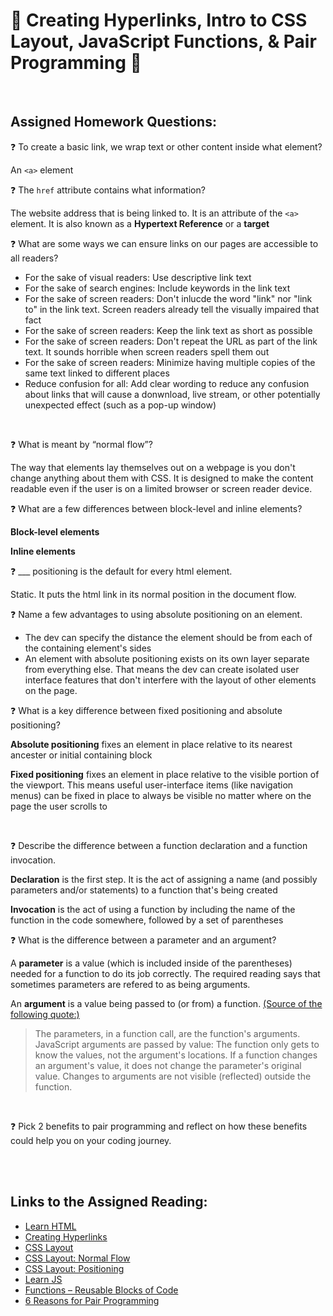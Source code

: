 # 💮 Creating Hyperlinks, Intro to CSS Layout, JavaScript Functions, & Pair Programming 💮

<br>

## Assigned Homework Questions:

❓ To create a basic link, we wrap text or other content inside what element?

An `<a>` element

❓ The `href` attribute contains what information?

The website address that is being linked to.  It is an attribute of the `<a>` element.  It is also known as a **Hypertext Reference** or a **target**

❓ What are some ways we can ensure links on our pages are accessible to all readers?

* For the sake of visual readers:  Use descriptive link text
* For the sake of search engines:  Include keywords in the link text
* For the sake of screen readers:  Don't inlucde the word "link" nor "link to" in the link text. Screen readers already tell the visually impaired that fact
* For the sake of screen readers:  Keep the link text as short as possible
* For the sake of screen readers:  Don't repeat the URL as part of the link text.  It sounds horrible when screen readers spell them out
* For the sake of screen readers:  Minimize having multiple copies of the same text linked to different places
* Reduce confusion for all: Add clear wording to reduce any confusion about links that will cause a donwnload, live stream, or other potentially unexpected effect (such as a pop-up window)

<br>

❓ What is meant by “normal flow”?

The way that elements lay themselves out on a webpage is you don't change anything about them with CSS.  It is designed to make the content readable even if the user is on a limited browser or screen reader device.

❓ What are a few differences between block-level and inline elements?

**Block-level elements** 

**Inline elements**

❓ ___ positioning is the default for every html element.

Static.  It puts the html link in its normal position in the document flow.

❓ Name a few advantages to using absolute positioning on an element.

* The dev can specify the distance the element should be from each of the containing element's sides
* An element with absolute positioning exists on its own layer separate from everything else.  That means the dev can create isolated user interface features that don't interfere with the layout of other elements on the page.

❓ What is a key difference between fixed positioning and absolute positioning?

**Absolute positioning** fixes an element in place relative to its nearest ancester or initial containing block

**Fixed positioning** fixes an element in place relative to the visible portion of the viewport.  This means useful user-interface items (like navigation menus) can be fixed in place to always be visible no matter where on the page the user scrolls to

<br>

❓ Describe the difference between a function declaration and a function invocation.

**Declaration** is the first step.  It is the act of assigning a name (and possibly parameters and/or statements) to a function that's being created

**Invocation** is the act of using a function by including the name of the function in the code somewhere, followed by a set of parentheses 

❓ What is the difference between a parameter and an argument?

A **parameter** is a value (which is included inside of the parentheses) needed for a function to do its job correctly. The required reading says that sometimes parameters are refered to as being arguments.

An **argument** is a value being passed to (or from) a function. 
[(Source of the following quote:)](https://www.w3schools.com/js/js_function_parameters.asp)
> The parameters, in a function call, are the function's arguments.
> JavaScript arguments are passed by value: The function only gets to know the values, not the argument's locations.
> If a function changes an argument's value, it does not change the parameter's original value.
> Changes to arguments are not visible (reflected) outside the function.

<br>

❓ Pick 2 benefits to pair programming and reflect on how these benefits could help you on your coding journey.



<br>

<br>

## Links to the Assigned Reading:

* [Learn HTML](https://developer.mozilla.org/en-US/docs/Learn/HTML)
* [Creating Hyperlinks](https://developer.mozilla.org/en-US/docs/Learn/HTML/Introduction_to_HTML/Creating_hyperlinks)
* [CSS Layout](https://developer.mozilla.org/en-US/docs/Learn/CSS/CSS_layout)
* [CSS Layout: Normal Flow](https://developer.mozilla.org/en-US/docs/Learn/CSS/CSS_layout/Normal_Flow)
* [CSS Layout: Positioning](https://developer.mozilla.org/en-US/docs/Learn/CSS/CSS_layout/Positioning)
* [Learn JS](https://developer.mozilla.org/en-US/docs/Learn/JavaScript)
* [Functions – Reusable Blocks of Code](https://developer.mozilla.org/en-US/docs/Learn/JavaScript/Building_blocks/Functions)
* [6 Reasons for Pair Programming](https://www.codefellows.org/blog/6-reasons-for-pair-programming/)
  
